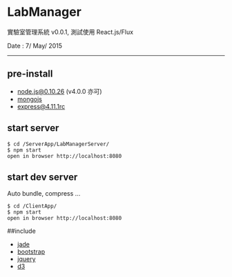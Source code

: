 # LabManager

實驗室管理系統 v0.0.1, 測試使用 React.js/Flux

Date : 7/ May/ 2015

------------------------------

## pre-install

 * node.js@0.10.26 (v4.0.0 亦可)
 * [mongojs](https://github.com/mafintosh/mongojs)
 * [express@4.11.1rc](http://github.com/strongloop/express/)

## start server

```
$ cd /ServerApp/LabManagerServer/
$ npm start
open in browser http://localhost:8080
```

## start dev server

Auto bundle, compress ...

```
$ cd /ClientApp/
$ npm start
open in browser http://localhost:8080
```

##include

 * [jade](http://jade-lang.com/)
 * [bootstrap](http://getbootstrap.com/)
 * [jquery](http://jquery.com/)
 * [d3](https://github.com/mbostock/d3)





